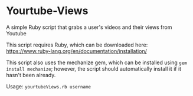 # Yourtube-Views
A simple Ruby script that grabs a user's videos and their views from Youtube 

This script requires Ruby, which can be downloaded here: https://www.ruby-lang.org/en/documentation/installation/

This script also uses the mechanize gem, which can be installed using `gem install mechanize`; however, the script should automatically install it if it hasn't been already.

Usage: `yourtubeViews.rb username`
